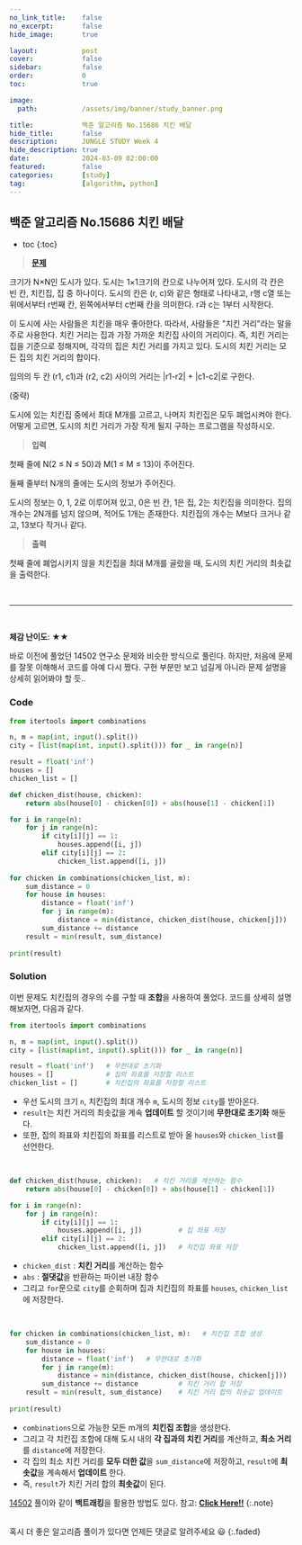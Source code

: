 ```yaml
---
no_link_title:    false 
no_excerpt:       false 
hide_image:       true

layout:           post
cover:            false
sidebar:          false
order:            0      
toc:              true

image:
  path:           /assets/img/banner/study_banner.png

title:            백준 알고리즘 No.15686 치킨 배달
hide_title:       false
description:      JUNGLE STUDY Week 4
hide_description: true
date:             2024-03-09 02:00:00
featured:         false
categories:       [study]
tag:              [algorithm, python]
---
```


## 백준 알고리즘 No.15686 치킨 배달

* toc 
{:toc}

> [**문제**](https://www.acmicpc.net/problem/15686)

크기가 N×N인 도시가 있다. 도시는 1×1크기의 칸으로 나누어져 있다. 도시의 각 칸은 빈 칸, 치킨집, 집 중 하나이다. 
도시의 칸은 (r, c)와 같은 형태로 나타내고, r행 c열 또는 위에서부터 r번째 칸, 왼쪽에서부터 c번째 칸을 의미한다. r과 c는 1부터 시작한다.

이 도시에 사는 사람들은 치킨을 매우 좋아한다. 따라서, 사람들은 "치킨 거리"라는 말을 주로 사용한다. 
치킨 거리는 집과 가장 가까운 치킨집 사이의 거리이다. 즉, 치킨 거리는 집을 기준으로 정해지며, 각각의 집은 치킨 거리를 가지고 있다. 도시의 치킨 거리는 모든 집의 치킨 거리의 합이다.

임의의 두 칸 (r1, c1)과 (r2, c2) 사이의 거리는 |r1-r2| + |c1-c2|로 구한다.

(중략)

도시에 있는 치킨집 중에서 최대 M개를 고르고, 나머지 치킨집은 모두 폐업시켜야 한다. 
어떻게 고르면, 도시의 치킨 거리가 가장 작게 될지 구하는 프로그램을 작성하시오.

> **입력**

첫째 줄에 N(2 ≤ N ≤ 50)과 M(1 ≤ M ≤ 13)이 주어진다.

둘째 줄부터 N개의 줄에는 도시의 정보가 주어진다.

도시의 정보는 0, 1, 2로 이루어져 있고, 0은 빈 칸, 1은 집, 2는 치킨집을 의미한다. 
집의 개수는 2N개를 넘지 않으며, 적어도 1개는 존재한다. 치킨집의 개수는 M보다 크거나 같고, 13보다 작거나 같다.

> **출력** 

첫째 줄에 폐업시키지 않을 치킨집을 최대 M개를 골랐을 때, 도시의 치킨 거리의 최솟값을 출력한다.

<br>

---
  
<br>

**체감 난이도**: ★★

바로 이전에 풀었던 14502 연구소 문제와 비슷한 방식으로 풀린다. 하지만, 처음에 문제를 잘못 이해해서 코드를 아예 다시 짰다. 
구현 부분만 보고 넘길게 아니라 문제 설명을 상세히 읽어봐야 할 듯..

### Code
```python
from itertools import combinations

n, m = map(int, input().split())
city = [list(map(int, input().split())) for _ in range(n)]

result = float('inf')
houses = []
chicken_list = []

def chicken_dist(house, chicken):
    return abs(house[0] - chicken[0]) + abs(house[1] - chicken[1])

for i in range(n):
    for j in range(n):
        if city[i][j] == 1:
            houses.append([i, j])
        elif city[i][j] == 2:
            chicken_list.append([i, j])
            
for chicken in combinations(chicken_list, m):
    sum_distance = 0
    for house in houses:
        distance = float('inf')
        for j in range(m):
            distance = min(distance, chicken_dist(house, chicken[j]))
        sum_distance += distance
    result = min(result, sum_distance)
    
print(result)
```

### Solution

이번 문제도 치킨집의 경우의 수를 구할 때 **조합**을 사용하여 풀었다. 
코드를 상세히 설명해보자면, 다음과 같다.

```python
from itertools import combinations

n, m = map(int, input().split())
city = [list(map(int, input().split())) for _ in range(n)]

result = float('inf')   # 무한대로 초기화
houses = []             # 집의 좌표를 저장할 리스트
chicken_list = []       # 치킨집의 좌표를 저장할 리스트
```
- 우선 도시의 크기 `n`, 치킨집의 최대 개수 `m`, 도시의 정보 `city`를 받아온다.
- `result`는 치킨 거리의 최솟값을 계속 **업데이트** 할 것이기에 **무한대로 초기화** 해둔다.
- 또한, 집의 좌표와 치킨집의 좌표를 리스트로 받아 올 `houses`와 `chicken_list`를 선언한다.

<br>

```python
def chicken_dist(house, chicken):   # 치킨 거리를 계산하는 함수
    return abs(house[0] - chicken[0]) + abs(house[1] - chicken[1])

for i in range(n):
    for j in range(n):
        if city[i][j] == 1:
            houses.append([i, j])         # 집 좌표 저장
        elif city[i][j] == 2:
            chicken_list.append([i, j])   # 치킨집 좌표 저장
```
- `chicken_dist` : **치킨 거리**를 계산하는 함수
- `abs` : **절댓값**을 반환하는 파이썬 내장 함수
- 그리고 `for`문으로 `city`를 순회하며 집과 치킨집의 좌표를 `houses`, `chicken_list`에 저장한다.

<br>

```python
for chicken in combinations(chicken_list, m):   # 치킨집 조합 생성
    sum_distance = 0
    for house in houses:
        distance = float('inf')   # 무한대로 초기화
        for j in range(m):
            distance = min(distance, chicken_dist(house, chicken[j]))   # 치킨 거리 최솟값 저장
        sum_distance += distance          # 치킨 거리 합 저장
    result = min(result, sum_distance)    # 치킨 거리 합의 최솟값 업데이트
    
print(result)
```
- `combinations`으로 가능한 모든 m개의 **치킨집 조합**을 생성한다.
- 그리고 각 치킨집 조합에 대해 도시 내의 **각 집과의 치킨 거리**를 계산하고, **최소 거리**를 `distance`에 저장한다.
- 각 집의 최소 치킨 거리를 **모두 더한 값**을 `sum_distance`에 저장하고, `result`에 **최솟값**을 계속해서 **업데이트** 한다.
- 즉, `result`가 치킨 거리 합의 **최솟값**이 된다. 

[14502](https://youjuice.github.io/Posts/Baekjoon_14502/) 풀이와 같이 **백트래킹**을 활용한 방법도 있다. 참고: [**Click Here!!**](https://velog.io/@mechauk418/%EB%B0%B1%EC%A4%80-15686%EB%B2%88-%EC%B9%98%ED%82%A8-%EB%B0%B0%EB%8B%AC-%ED%8C%8C%EC%9D%B4%EC%8D%AC%EB%B0%B1%ED%8A%B8%EB%9E%98%ED%82%B9)
{:.note}

<br>
혹시 더 좋은 알고리즘 풀이가 있다면 언제든 댓글로 알려주세요 😃
{:.faded}